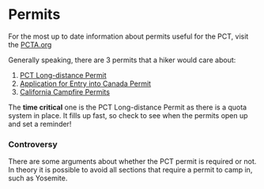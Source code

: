 # Permits
For the most up to date information about permits useful for the PCT, visit the [PCTA.org](https://www.pcta.org/discover-the-trail/permits/long-distance-permit-request/)

Generally speaking, there are 3 permits that a hiker would care about:

1. [PCT Long-distance Permit](https://www.pcta.org/discover-the-trail/permits/long-distance-permit-request/)
2. [Application for Entry into Canada Permit](http://www.pcta.org/wp-content/uploads/2012/09/PCT-Canada-Entry-Form-10-26-15.pdf?965530)
3. [California Campfire Permits](http://www.preventwildfireca.org/Campfire-Permit/)

The **time critical** one is the PCT Long-distance Permit as there is a quota system in place. It fills up fast, so check to see when the permits open up and set a reminder! 

### Controversy
There are some arguments about whether the PCT permit is required or not. In theory it is possible to avoid all sections that require a permit to camp in, such as Yosemite.

